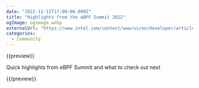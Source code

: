 ```yaml
---
date: "2022-11-11T17:00:00.000Z"
title: "Highlights from the eBPF Summit 2022"
ogImage: ogimage.webp
externalUrl: "https://www.intel.com/content/www/us/en/developer/articles/community/highlights-from-the-ebpf-summit-2022.html"
categories:
  - Community
---
```


{{preview}}

Quick highlights from eBPF Summit and what to check out next

{{/preview}}
